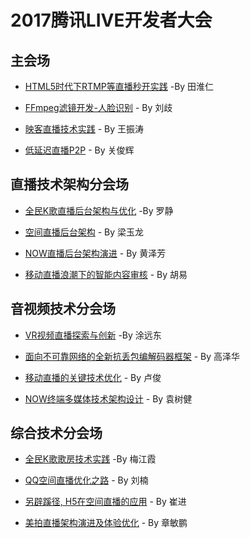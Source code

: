 # 2017腾讯LIVE开发者大会


## 主会场

- [HTML5时代下RTMP等直播秒开实践](https://github.com/iv-web/ppts/blob/master/ppts/TLC_ppts/ppt/%E7%94%B0%E6%B7%AE%E4%BB%81) -By 田淮仁

- [FFmpeg滤镜开发-人脸识别](https://github.com/iv-web/ppts/blob/master/ppts/TLC_ppts/ppt/%E5%88%98%E6%AD%A7) - By 刘歧

- [映客直播技术实践](https://github.com/iv-web/ppts/blob/master/ppts/TLC_ppts/ppt/%E7%8E%8B%E6%8C%AF%E6%B6%9B) - By 王振涛

- [低延迟直播P2P](https://github.com/iv-web/ppts/blob/master/ppts/TLC_ppts/ppt/%E5%85%B3%E4%BF%8A%E8%BE%89) - By 关俊辉

## 直播技术架构分会场

- [全民K歌直播后台架构与优化](https://github.com/iv-web/ppts/blob/master/ppts/TLC_ppts/ppt/%E7%BD%97%E9%9D%99) -By 罗静

- [空间直播后台架构](https://github.com/iv-web/ppts/blob/master/ppts/TLC_ppts/ppt/%E6%A2%81%E7%8E%89%E9%BE%99) - By 梁玉龙

- [NOW直播后台架构演进](https://github.com/iv-web/ppts/blob/master/ppts/TLC_ppts/ppt/%E9%BB%84%E6%B3%BD%E8%8A%B3) - By 黄泽芳

- [移动直播浪潮下的智能内容审核](https://github.com/iv-web/ppts/blob/master/ppts/TLC_ppts/ppt/%E8%83%A1%E6%98%93) - By 胡易

## 音视频技术分会场

- [VR视频直播探索与创新](https://github.com/iv-web/ppts/blob/master/ppts/TLC_ppts/ppt/%E6%B6%82%E8%BF%9C%E4%B8%9C) -By 涂远东

- [面向不可靠网络的全新抗丢包编解码器框架](https://github.com/iv-web/ppts/blob/master/ppts/TLC_ppts/ppt/%E9%AB%98%E6%B3%BD%E5%8D%8E) - By 高泽华

- [移动直播的关键技术优化](https://github.com/iv-web/ppts/blob/master/ppts/TLC_ppts/ppt/%E5%8D%A2%E4%BF%8A) - By 卢俊

- [NOW终端多媒体技术架构设计](https://github.com/iv-web/ppts/blob/master/ppts/TLC_ppts/ppt/%E8%A2%81%E6%A0%91%E5%81%A5) - By 袁树健

## 综合技术分会场

- [全民K歌歌房技术实践](https://github.com/iv-web/ppts/blob/master/ppts/TLC_ppts/ppt/%E6%A2%85%E6%B1%9F%E9%9C%9E ) -By 梅江霞

- [QQ空间直播优化之路](https://github.com/iv-web/ppts/blob/master/ppts/TLC_ppts/ppt/%E5%88%98%E6%A5%A0) - By 刘楠

- [另辟蹊径, H5在空间直播的应用](https://github.com/iv-web/ppts/blob/master/ppts/TLC_ppts/ppt/%E5%B4%94%E8%BF%9B) - By 崔进

- [美拍直播架构演进及体验优化](https://github.com/iv-web/ppts/blob/master/ppts/TLC_ppts/ppt/%E7%AB%A0%E6%95%8F%E9%B9%8F) - By 章敏鹏
